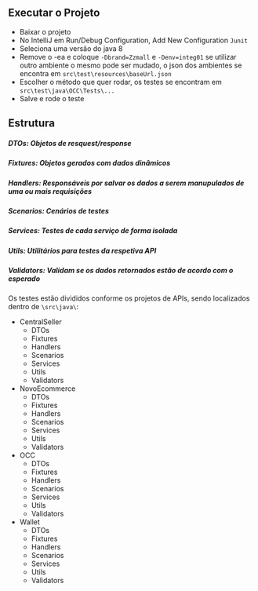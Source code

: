## Executar o Projeto

- Baixar o projeto
- No IntelliJ em Run/Debug Configuration, Add New Configuration `Junit`
- Seleciona uma versão do java 8
- Remove o -ea e coloque `-Dbrand=Zzmall` e `-Denv=integ01` se utilizar outro ambiente o mesmo pode ser mudado, 
o json dos ambientes se encontra em `src\test\resources\baseUrl.json`
- Escolher o método que quer rodar, os testes se encontram em `src\test\java\OCC\Tests\...`
- Salve e rode o teste

## Estrutura

##### DTOs: Objetos de resquest/response
##### Fixtures: Objetos gerados com dados dinâmicos
##### Handlers: Responsáveis por salvar os dados a serem manupulados de uma ou mais requisições
##### Scenarios: Cenários de testes
##### Services: Testes de cada serviço de forma isolada
##### Utils: Utilitários para testes da respetiva API
##### Validators: Validam se os dados retornados estão de acordo com o esperado

Os testes estão divididos conforme os projetos de APIs, sendo localizados dentro de `\src\java\`:

- CentralSeller
  - DTOs
  - Fixtures
  - Handlers
  - Scenarios
  - Services
  - Utils
  - Validators
- NovoEcommerce
  - DTOs
  - Fixtures
  - Handlers
  - Scenarios
  - Services
  - Utils
  - Validators
- OCC
    - DTOs
    - Fixtures
    - Handlers
    - Scenarios
    - Services
    - Utils
    - Validators
- Wallet
    - DTOs
    - Fixtures
    - Handlers
    - Scenarios
    - Services
    - Utils
    - Validators
